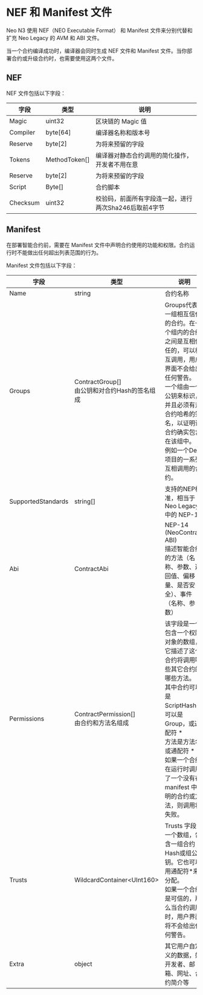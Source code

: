 # NEF 和 Manifest 文件

Neo N3 使用 NEF（NEO Executable Format） 和 Manifest 文件来分别代替和扩充 Neo Legacy 的 AVM 和 ABI 文件。

当一个合约编译成功时，编译器会同时生成 NEF 文件和 Manifest 文件。当你部署合约或升级合约时，也需要使用这两个文件。

## NEF

NEF 文件包括以下字段：


| 字段     | 类型          | 说明                                                  |
| -------- | ------------- | ----------------------------------------------------- |
| Magic    | uint32        | 区块链的 Magic 值                                     |
| Compiler | byte[64]      | 编译器名称和版本号                                    |
| Reserve  | byte[2]       | 为将来预留的字段                                      |
| Tokens   | MethodToken[] | 编译器对静态合约调用的简化操作，开发者不用在意        |
| Reserve  | byte[2]       | 为将来预留的字段                                      |
| Script   | Byte[]        | 合约脚本                                              |
| Checksum | uint32        | 校验码，前面所有字段连一起，进行两次Sha246后取前4字节 |

## Manifest

在部署智能合约前，需要在 Manifest 文件中声明合约使用的功能和权限。合约运行时不能做出任何超出列表范围的行为。

Manifest 文件包括以下字段：

| 字段               | 类型                                            | 说明                                                         |
| ------------------ | ----------------------------------------------- | ------------------------------------------------------------ |
| Name               | string                                          | 合约名称                                                     |
| Groups             | ContractGroup[]<br>由公钥和对合约Hash的签名组成 | Groups代表一组相互信任的合约。在一个组内的合约之间是互相信任的，可以相互调用，用户界面不会给出任何警告。<br>一个组由一个公钥来标识，并且必须有对合约哈希的签名，以证明该合约确实包含在该组中。<br>例如一个DeFi项目的一系列互相调用的合约。 |
| SupportedStandards | string[]                                        | 支持的NEP标准，相当于 Neo Legacy 中的 NEP-10                    |
| Abi                | ContractAbi                                     | NEP-14 (NeoContract ABI)<br>描述智能合约的方法（名称、参数、返回值、偏移量、是否安全）、事件（名称、参数） |
| Permissions        | ContractPermission[]<br>由合约和方法名组成      | 该字段是一个包含一个权限对象的数组，它描述了这个合约将调用哪些其它合约的哪些方法。<br>其中合约可以是 ScriptHash，可以是Group，或通配符 *<br>方法是方法名或通配符 *<br>如果一个合约在运行时调用了一个没有在 manifest 中声明的合约或方法，则调用将失败。 |
| Trusts             | WildcardContainer\<UInt160>                     | Trusts 字段是一个数组，包含一组合约Hash或组公钥。它也可以用通配符*来分配。<br>如果一个合约是可信的，那么当合约调用时，用户界面将不会给出任何警告。 |
| Extra              | object                                          | 其它用户自定义的数据，如开发者、邮箱、网址、合约简介等       |

